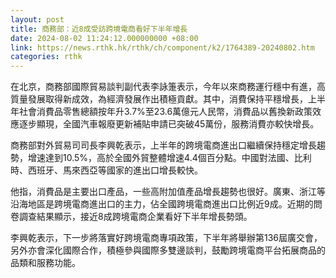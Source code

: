 ```yaml
---
layout: post
title: 商務部：近8成受訪跨境電商看好下半年增長
date: 2024-08-02 11:24:12.000000000 +08:00
link: https://news.rthk.hk/rthk/ch/component/k2/1764389-20240802.htm
categories: rthk
---
```


在北京，商務部國際貿易談判副代表李詠箑表示，今年以來商務運行穩中有進，高質量發展取得新成效，為經濟發展作出積極貢獻。其中，消費保持平穩增長，上半年社會消費品零售總額按年升3.7%至23.6萬億元人民幣，消費品以舊換新政策效應逐步顯現，全國汽車報廢更新補貼申請已突破45萬份，服務消費亦較快增長。

商務部對外貿易司司長李興乾表示，上半年的跨境電商進出口繼續保持穩定增長趨勢，增速達到10.5%，高於全國外貿整體增速4.4個百分點。中國對法國、比利時、西班牙、馬來西亞等國家的進出口增長較快。

他指，消費品是主要出口產品，一些高附加值產品增長趨勢也很好。廣東、浙江等沿海地區是跨境電商進出口的主力，佔全國跨境電商進出口比例近9成。近期的問卷調查結果顯示，接近8成跨境電商企業看好下半年增長勢頭。

李興乾表示，下一步將落實好跨境電商專項政策，下半年將舉辦第136屆廣交會，另外亦會深化國際合作，積極參與國際多雙邊談判，鼓勵跨境電商平台拓展商品的品類和服務功能。
